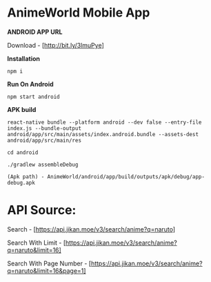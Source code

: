 # AnimeWorld Mobile App

**ANDROID APP URL**

Download - [http://bit.ly/3lmuPye]

**Installation**

```
npm i
```

**Run On Android**

```
npm start android
```

**APK build**

```
react-native bundle --platform android --dev false --entry-file index.js --bundle-output android/app/src/main/assets/index.android.bundle --assets-dest android/app/src/main/res

cd android

./gradlew assembleDebug

(Apk path) - AnimeWorld/android/app/build/outputs/apk/debug/app-debug.apk
```

# API Source:

Search - [https://api.jikan.moe/v3/search/anime?q=naruto]

Search With Limit - [https://api.jikan.moe/v3/search/anime?q=naruto&limit=16]

Search With Page Number - [https://api.jikan.moe/v3/search/anime?q=naruto&limit=16&page=1]
